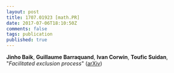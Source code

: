 ```yaml
---
layout: post
title: 1707.01923 [math.PR]
date: 2017-07-06T18:10:50Z
comments: false
tags: publication
published: true
---
```


<b>Jinho Baik</b>, <b>Guillaume Barraquand</b>, <b>Ivan Corwin</b>, <b>Toufic Suidan</b>, "<i>Facilitated exclusion process</i>" ([arXiv](http://arxiv.org/abs/1707.01923v1))

